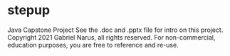 # stepup
Java Capstone Project
See the .doc and .pptx file for intro on this project.
Copyright 2021 Gabriel Narus, all rights reserved.  For non-commercial, education purposes, you are free to reference and re-use.
